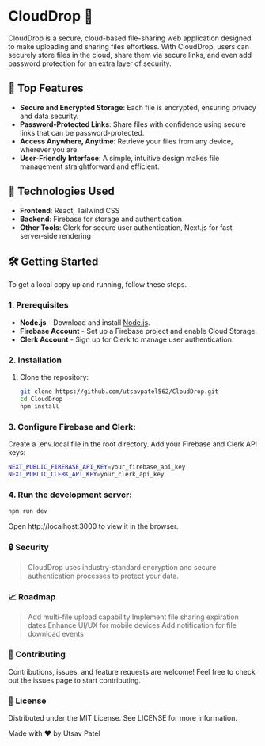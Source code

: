 # CloudDrop 📁

CloudDrop is a secure, cloud-based file-sharing web application designed to make uploading and sharing files effortless. With CloudDrop, users can securely store files in the cloud, share them via secure links, and even add password protection for an extra layer of security.

## 🌟 Top Features

- **Secure and Encrypted Storage**: Each file is encrypted, ensuring privacy and data security.
- **Password-Protected Links**: Share files with confidence using secure links that can be password-protected.
- **Access Anywhere, Anytime**: Retrieve your files from any device, wherever you are.
- **User-Friendly Interface**: A simple, intuitive design makes file management straightforward and efficient.

## 🚀 Technologies Used

- **Frontend**: React, Tailwind CSS
- **Backend**: Firebase for storage and authentication
- **Other Tools**: Clerk for secure user authentication, Next.js for fast server-side rendering

## 🛠️ Getting Started

To get a local copy up and running, follow these steps.

### 1. Prerequisites

- **Node.js** - Download and install [Node.js](https://nodejs.org/).
- **Firebase Account** - Set up a Firebase project and enable Cloud Storage.
- **Clerk Account** - Sign up for Clerk to manage user authentication.

### 2. Installation

1. Clone the repository:
   
   ```bash
   git clone https://github.com/utsavpatel562/CloudDrop.git
   cd CloudDrop
   npm install

### 3. Configure Firebase and Clerk:
Create a .env.local file in the root directory.
Add your Firebase and Clerk API keys:
```bash
NEXT_PUBLIC_FIREBASE_API_KEY=your_firebase_api_key
NEXT_PUBLIC_CLERK_API_KEY=your_clerk_api_key
```
### 4. Run the development server:
```bash
npm run dev
```
Open http://localhost:3000 to view it in the browser.

### 🔒 Security
> CloudDrop uses industry-standard encryption and secure authentication processes to protect your data.

### 📈 Roadmap
 > Add multi-file upload capability
 > Implement file sharing expiration dates
 > Enhance UI/UX for mobile devices
 > Add notification for file download events

### 🤝 Contributing
Contributions, issues, and feature requests are welcome! Feel free to check out the issues page to start contributing.

### 📝 License
Distributed under the MIT License. See LICENSE for more information.

Made with ❤️ by Utsav Patel
